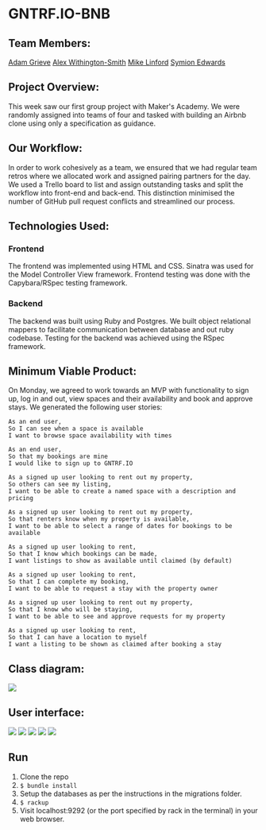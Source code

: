 # GNTRF.IO-BNB
## Team Members:
[Adam Grieve](https://github.com/AdamusBG) 
[Alex Withington-Smith](https://github.com/ehwus)
[Mike Linford](https://github.com/MykeNuLeng)
[Symion Edwards](https://github.com/sedwards93)

## Project Overview:
This week saw our first group project with Maker's Academy. We were randomly assigned into teams of four and tasked with building an Airbnb clone using only a specification as guidance. 
## Our Workflow:
In order to work cohesively as a team, we ensured that we had regular team retros where we allocated work and assigned pairing partners for the day. We used a Trello board to list and assign outstanding tasks and split the workflow into front-end and back-end. This distinction minimised the number of GitHub pull request conflicts and streamlined our process.

## Technologies Used:
### Frontend

The frontend was implemented using HTML and CSS. Sinatra was used for the Model Controller View framework. Frontend testing was done with the Capybara/RSpec testing framework.
### Backend

The backend was built using Ruby and Postgres. We built object relational mappers to facilitate communication between database and out ruby codebase. Testing for the backend was achieved using the RSpec framework. 

## Minimum Viable Product:
On Monday, we agreed to work towards an MVP with functionality to sign up, log in and out, view spaces and their availability and book and approve stays. We generated the following user stories:

    As an end user,
    So I can see when a space is available
    I want to browse space availability with times

    As an end user,
    So that my bookings are mine
    I would like to sign up to GNTRF.IO

    As a signed up user looking to rent out my property,
    So others can see my listing,
    I want to be able to create a named space with a description and pricing

    As a signed up user looking to rent out my property,
    So that renters know when my property is available,
    I want to be able to select a range of dates for bookings to be available

    As a signed up user looking to rent,
    So that I know which bookings can be made,
    I want listings to show as available until claimed (by default)

    As a signed up user looking to rent,
    So that I can complete my booking,
    I want to be able to request a stay with the property owner

    As a signed up user looking to rent out my property,
    So that I know who will be staying,
    I want to be able to see and approve requests for my property

    As a signed up user looking to rent,
    So that I can have a location to myself
    I want a listing to be shown as claimed after booking a stay

## Class diagram:
![](public/images/class_diagram.png)

## User interface:
![](public/images/colour_palette.png)
![](public/images/login_signup.png)
![](public/images/view_spaces.png)
![](public/images/new_space.png)
![](public/images/bookings.png)
## Run
1.  Clone the repo
2.  `$ bundle install`
3.  Setup the databases as per the instructions in the migrations folder. 
4.  `$ rackup`
5.  Visit localhost:9292 (or the port specified by rack in the terminal) in your web browser.